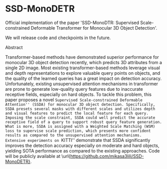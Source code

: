 # SSD-MonoDETR

Official implementation of the paper 'SSD-MonoDTR: Supervised Scale-constrained Deformable Transformer for Monocular 3D Object Detection'.

We will release code and checkpoints in the future.

Abstract

Transformer-based methods have demonstrated superior performance for monocular 3D object detection recently, which predicts 3D attributes from a single 2D image. Most existing transformer-based methods leverage visual and depth representations to explore valuable query points on objects, and the quality of the learned queries has a great impact on detection accuracy. Unfortunately, existing unsupervised attention mechanisms in transformer are prone to generate low-quality query features due to inaccurate receptive fields, especially on hard objects. To tackle this problem, this paper proposes a novel ``Supervised Scale-constrained Deformable Attention'' (SSDA) for monocular 3D object detection. Specifically, SSDA presets several masks with different scales and utilizes depth and visual features to predict the local feature for each query. Imposing the scale constraint, SSDA could well predict the accurate receptive field of a query to support robust query feature generation. What is more, SSDA is assigned with a Weighted Scale Matching (WSM) loss to supervise scale prediction, which presents more confident results as compared to the unsupervised attention mechanisms. Extensive experiments on ``KITTI'' demonstrate that SSDA significantly improves the detection accuracy especially on moderate and hard objects, yielding SOTA performance as compared to the existing approaches. Code will be publicly available at \url{https://github.com/mikasa3lili/SSD-MonoDETR}.
